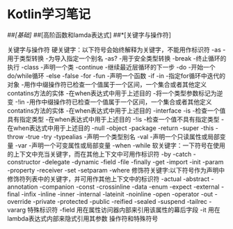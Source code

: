 # Kotlin学习笔记
##*[基础]
##*[高阶函数和lamda表达式]
##*[关键字与操作符]

关键字与操作符
    硬关键字：以下符号会始终解释为关键字，不能用作标识符
	-as
		-用于类型转换
		-为导入指定一个别名
	-as?
		-用于安全类型转换
	-break
		-终止循环的执行
	-class
		-声明一个类
	-continue
		-继续最近层循环的下一步
	-do
		-开始一个do/while循环
	-else
	-false
	-for
	-fun
		-声明一个函数
	-if
	-in
		-指定for循环中迭代的对象
		-用作中缀操作符已检查一个值属于一个区间，一个集合或者其他定义contatins方法的实体
		-在when表达式中用于上述目的
		-将一个类型参数标记为逆变
	-!in
		-用作中缀操作符已检查一个值属于一个区间，一个集合或者其他定义contatins方法的实体
		-在when表达式中用于上述目的
	-interface
	-is
		-检查一个值具有指定类型
		-在when表达式中用于上述目的
	-!is
		-检查一个值不具有指定类型
		-在when表达式中用于上述目的
	-null
	-object
	-package
	-return
	-super
	-this
	-throw
	-true
	-try
	-typealias
		-声明一个类型别名
	-val
		-声明一个只读属性或局部变量
	-var
		-声明一个可变属性或局部变量
	-when
	-while
    软关键字：一下符号在使用的上下文中充当关键字，而在其他上下文中可用作标识符
	-by
	-catch
	-constructor
	-delegate
	-dynamic
	-field
	-file
	-finally
	-get
	-import
	-init
	-param
	-property
	-receiver
	-set
	-setparam
	-where
    修饰符关键字:以下符号作为声明中修饰符列表中的关键字，并可用作其他上下文中的标识符
	-actual
	-abstract
	-annotation
	-companion
	-const
	-crossinline
	-data
	-enum
	-expect
	-external
	-final
	-infix
	-inline
	-inner
	-internal
	-lateinit
	-noinline
	-open
	-operator
	-out
	-override
	-private
	-protected
	-public
	-reified
	-sealed
	-suspend
	-tailrec
	-vararg
    特殊标识符
        -field 用在属性访问器内部来引用该属性的幕后字段
	-it 用在lambda表达式内部来隐式引用其参数
    操作符和特殊符号


